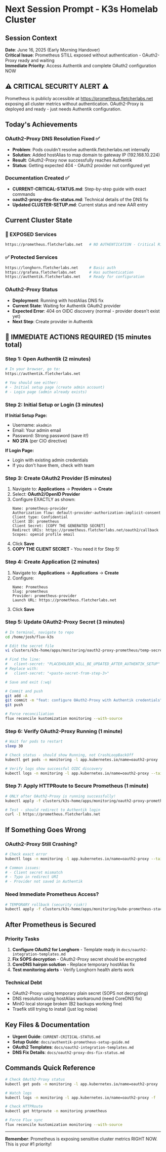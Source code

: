 # Next Session Prompt - K3s Homelab Cluster

## Session Context
**Date**: June 16, 2025 (Early Morning Handover)  
**Critical Issue**: Prometheus STILL exposed without authentication - OAuth2-Proxy ready and waiting  
**Immediate Priority**: Access Authentik and complete OAuth2 configuration NOW  

## ⚠️ CRITICAL SECURITY ALERT ⚠️
Prometheus is publicly accessible at https://prometheus.fletcherlabs.net exposing all cluster metrics without authentication. OAuth2-Proxy is deployed and ready - just needs Authentik configuration.

## Today's Achievements

### OAuth2-Proxy DNS Resolution Fixed ✅
- **Problem**: Pods couldn't resolve authentik.fletcherlabs.net internally
- **Solution**: Added hostAlias to map domain to gateway IP (192.168.10.224)
- **Result**: OAuth2-Proxy now successfully reaches Authentik
- **Status**: Getting expected 404 - OAuth2 provider not configured yet

### Documentation Created ✅
- **CURRENT-CRITICAL-STATUS.md**: Step-by-step guide with exact commands
- **oauth2-proxy-dns-fix-status.md**: Technical details of the DNS fix
- **Updated CLUSTER-SETUP.md**: Current status and new AAR entry

## Current Cluster State

### 🔴 EXPOSED Services
```bash
https://prometheus.fletcherlabs.net   # NO AUTHENTICATION - Critical Risk!
```

### ✅ Protected Services
```bash
https://longhorn.fletcherlabs.net     # Basic auth
https://grafana.fletcherlabs.net      # Has authentication
https://authentik.fletcherlabs.net    # Ready for configuration
```

### OAuth2-Proxy Status
- **Deployment**: Running with hostAlias DNS fix
- **Current State**: Waiting for Authentik OAuth2 provider
- **Expected Error**: 404 on OIDC discovery (normal - provider doesn't exist yet)
- **Next Step**: Create provider in Authentik

## 🚨 IMMEDIATE ACTIONS REQUIRED (15 minutes total)

### Step 1: Open Authentik (2 minutes)
```bash
# In your browser, go to:
https://authentik.fletcherlabs.net

# You should see either:
# - Initial setup page (create admin account)
# - Login page (admin already exists)
```

### Step 2: Initial Setup or Login (3 minutes)
**If Initial Setup Page:**
- Username: `akadmin`
- Email: Your admin email
- Password: Strong password (save it!)
- **NO 2FA** (per CIO directive)

**If Login Page:**
- Login with existing admin credentials
- If you don't have them, check with team

### Step 3: Create OAuth2 Provider (5 minutes)
1. Navigate to: **Applications** → **Providers** → **Create**
2. Select: **OAuth2/OpenID Provider**
3. Configure EXACTLY as shown:
   ```
   Name: prometheus-provider
   Authorization flow: default-provider-authorization-implicit-consent
   Client type: Confidential
   Client ID: prometheus
   Client Secret: [COPY THE GENERATED SECRET]
   Redirect URIs: https://prometheus.fletcherlabs.net/oauth2/callback
   Scopes: openid profile email
   ```
4. Click **Save**
5. **COPY THE CLIENT SECRET** - You need it for Step 5!

### Step 4: Create Application (2 minutes)
1. Navigate to: **Applications** → **Applications** → **Create**
2. Configure:
   ```
   Name: Prometheus
   Slug: prometheus
   Provider: prometheus-provider
   Launch URL: https://prometheus.fletcherlabs.net
   ```
3. Click **Save**

### Step 5: Update OAuth2-Proxy Secret (3 minutes)
```bash
# In terminal, navigate to repo
cd /home/josh/flux-k3s

# Edit the secret file
vi clusters/k3s-home/apps/monitoring/oauth2-proxy-prometheus/temp-secret.yaml

# Find the line:
#   client-secret: "PLACEHOLDER_WILL_BE_UPDATED_AFTER_AUTHENTIK_SETUP"
# Replace with:
#   client-secret: "<paste-secret-from-step-3>"

# Save and exit (:wq)

# Commit and push
git add -A
git commit -m "feat: configure OAuth2-Proxy with Authentik credentials"
git push

# Force reconciliation
flux reconcile kustomization monitoring --with-source
```

### Step 6: Verify OAuth2-Proxy Running (1 minute)
```bash
# Wait for pods to restart
sleep 30

# Check status - should show Running, not CrashLoopBackOff
kubectl get pods -n monitoring -l app.kubernetes.io/name=oauth2-proxy

# Verify logs show successful OIDC discovery
kubectl logs -n monitoring -l app.kubernetes.io/name=oauth2-proxy --tail=10
```

### Step 7: Apply HTTPRoute to Secure Prometheus (1 minute)
```bash
# ONLY after OAuth2-Proxy is running successfully!
kubectl apply -f clusters/k3s-home/apps/monitoring/oauth2-proxy-prometheus/prometheus-httproute-patch.yaml

# Test - should redirect to Authentik login
curl -I https://prometheus.fletcherlabs.net
```

## If Something Goes Wrong

### OAuth2-Proxy Still Crashing?
```bash
# Check exact error
kubectl logs -n monitoring -l app.kubernetes.io/name=oauth2-proxy --tail=50

# Common issues:
# - Client secret mismatch
# - Typo in redirect URI
# - Provider not saved in Authentik
```

### Need Immediate Prometheus Access?
```bash
# TEMPORARY rollback (security risk!)
kubectl apply -f clusters/k3s-home/apps/monitoring/kube-prometheus-stack/prometheus-httproute.yaml
```

## After Prometheus is Secured

### Priority Tasks
1. **Configure OAuth2 for Longhorn** - Template ready in `docs/oauth2-integration-templates.md`
2. **Fix SOPS decryption** - OAuth2-Proxy secret should be encrypted
3. **CoreDNS hairpin solution** - Replace temporary hostAlias fix
4. **Test monitoring alerts** - Verify Longhorn health alerts work

### Technical Debt
- OAuth2-Proxy using temporary plain secret (SOPS not decrypting)
- DNS resolution using hostAlias workaround (need CoreDNS fix)
- MinIO local storage broken (B2 backups working fine)
- Traefik still trying to install (just log noise)

## Key Files & Documentation
- **Urgent Guide**: `CURRENT-CRITICAL-STATUS.md`
- **Setup Guide**: `docs/authentik-prometheus-setup-guide.md`
- **OAuth2 Templates**: `docs/oauth2-integration-templates.md`
- **DNS Fix Details**: `docs/oauth2-proxy-dns-fix-status.md`

## Commands Quick Reference
```bash
# Check OAuth2-Proxy status
kubectl get pods -n monitoring -l app.kubernetes.io/name=oauth2-proxy

# Watch logs
kubectl logs -n monitoring -l app.kubernetes.io/name=oauth2-proxy -f

# Check HTTPRoute
kubectl get httproute -n monitoring prometheus

# Force Flux sync
flux reconcile kustomization monitoring --with-source
```

---
**Remember**: Prometheus is exposing sensitive cluster metrics RIGHT NOW. This is your #1 priority!